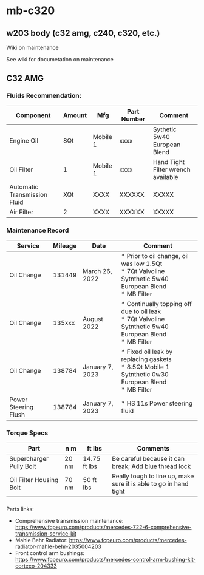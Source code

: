# mb-c320
## w203 body (c32 amg, c240, c320, etc.)
Wiki on maintenance

See wiki for documetation on maintenance
 
## C32 AMG
### Fluids Recommendation:
Component | Amount | Mfg | Part Number | Comment
--- | --- | --- | --- | ---
Engine Oil | 8Qt | Mobile 1 | xxxx | Sythetic 5w40 European Blend
Oil Filter | 1 | Mobile 1 | xxxx | Hand Tight <br> Filter wrench available
Automatic Transmission Fluid | XQt | XXXX | XXXXXX | XXXXX
Air Filter | 2 | XXXX | XXXXXX | XXXXX

### Maintenance Record

Service | Mileage | Date | Comment
--- | --- | --- | ---
Oil Change | 131449 | March 26, 2022 | * Prior to oil change, oil was low 1.5Qt <br> * 7Qt Valvoline Sytnthetic 5w40 European Blend <br> * MB Filter <br> 
Oil Change | 135xxx | August 2022 | * Continually topping off due to oil leak <br> * 7Qt Valvoline Sytnthetic 5w40 European Blend <br> * MB Filter <br> 
Oil Change | 138784 | January 7, 2023 | * Fixed oil leak by replacing gaskets <br> * 8.5Qt Mobile 1 Sytnthetic 0w30 European Blend <br> * MB Filter <br>
Power Steering Flush | 138784 | January 7, 2023 | * HS 11s Power steering fluid <br>



### Torque Specs

Part | n m | ft lbs | Comments
--- | --- | --- | --- 
Supercharger Pully Bolt | 20 nm |  14.75 ft lbs | Be careful because it can break; Add blue thread lock
Oil Filter Housing Bolt | 70 nm | 50 ft lbs | Really tough to line up, make sure it is able to go in hand tight

###
Parts links:
* Comprehensive transmission maintenance: https://www.fcpeuro.com/products/mercedes-722-6-comprehensive-transmission-service-kit
* Mahle Behr Radiator: https://www.fcpeuro.com/products/mercedes-radiator-mahle-behr-2035004203
* Front control arm bushings: https://www.fcpeuro.com/products/mercedes-control-arm-bushing-kit-corteco-204333
